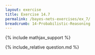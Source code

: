 ```yaml
---
layout: exercise
title: Exercise 14.7
permalink: /bayes-nets-exercises/ex_7/
breadcrumb: 14-Probabilistic-Reasoning
---
```


{% include mathjax_support %}

<div><i class="arrow-up loader" data-chapter="bayes-nets-exercises" data-exercise="ex_7" data-rating="0"></i></div>
{% include_relative question.md %}
